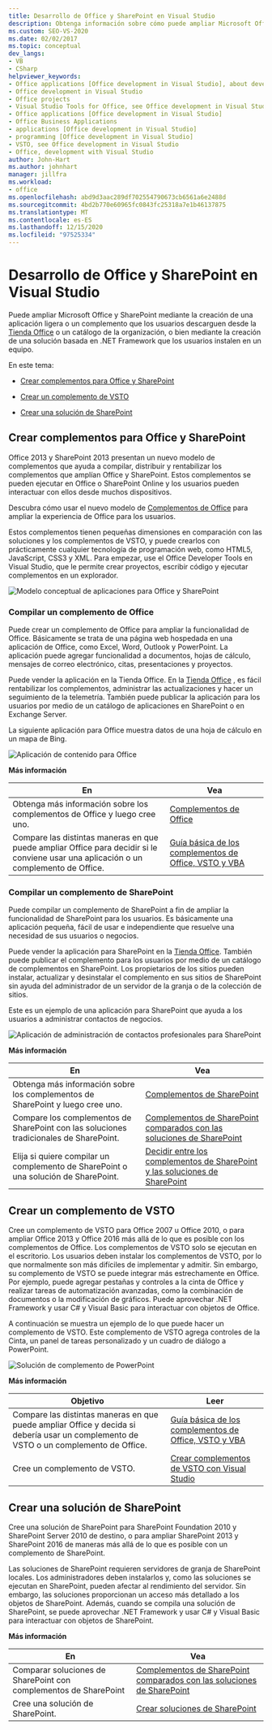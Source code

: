 ```yaml
---
title: Desarrollo de Office y SharePoint en Visual Studio
description: Obtenga información sobre cómo puede ampliar Microsoft Office y SharePoint mediante la creación de una aplicación ligera o un complemento que los usuarios descarguen desde la tienda Office.
ms.custom: SEO-VS-2020
ms.date: 02/02/2017
ms.topic: conceptual
dev_langs:
- VB
- CSharp
helpviewer_keywords:
- Office applications [Office development in Visual Studio], about developing applications
- Office development in Visual Studio
- Office projects
- Visual Studio Tools for Office, see Office development in Visual Studio
- Office applications [Office development in Visual Studio]
- Office Business Applications
- applications [Office development in Visual Studio]
- programming [Office development in Visual Studio]
- VSTO, see Office development in Visual Studio
- Office, development with Visual Studio
author: John-Hart
ms.author: johnhart
manager: jillfra
ms.workload:
- office
ms.openlocfilehash: abd9d3aac289df702554790673cb6561a6e2488d
ms.sourcegitcommit: 4bd2b770e60965fc0843fc25318a7e1b46137875
ms.translationtype: MT
ms.contentlocale: es-ES
ms.lasthandoff: 12/15/2020
ms.locfileid: "97525334"
---
```

# <a name="office-and-sharepoint-development-in-visual-studio"></a>Desarrollo de Office y SharePoint en Visual Studio
  Puede ampliar Microsoft Office y SharePoint mediante la creación de una aplicación ligera o un complemento que los usuarios descarguen desde la [Tienda Office](https://store.office.com/) o un catálogo de la organización, o bien mediante la creación de una solución basada en .NET Framework que los usuarios instalen en un equipo.

 En este tema:

- [Crear complementos para Office y SharePoint](#Apps)

- [Crear un complemento de VSTO](#Add-ins)

- [Crear una solución de SharePoint](#Solutions)

## <a name="create-add-ins-for-office-and-sharepoint"></a><a name="Apps"></a> Crear complementos para Office y SharePoint
 Office 2013 y SharePoint 2013 presentan un nuevo modelo de complementos que ayuda a compilar, distribuir y rentabilizar los complementos que amplían Office y SharePoint.  Estos complementos se pueden ejecutar en Office o SharePoint Online y los usuarios pueden interactuar con ellos desde muchos dispositivos.

 Descubra cómo usar el nuevo modelo de [Complementos de Office](/office/dev/add-ins/overview/office-add-ins) para ampliar la experiencia de Office para los usuarios.

 Estos complementos tienen pequeñas dimensiones en comparación con las soluciones y los complementos de VSTO, y puede crearlos con prácticamente cualquier tecnología de programación web, como HTML5, JavaScript, CSS3 y XML.  Para empezar, use el Office Developer Tools en Visual Studio, que le permite crear proyectos, escribir código y ejecutar complementos en un explorador.

 ![Modelo conceptual de aplicaciones para Office y SharePoint](../vsto/media/officeandsharepointapps2015.png "Modelo conceptual de aplicaciones para Office y SharePoint")

### <a name="build-an-office-add-in"></a>Compilar un complemento de Office
 Puede crear un complemento de Office para ampliar la funcionalidad de Office. Básicamente se trata de una página web hospedada en una aplicación de Office, como Excel, Word, Outlook y PowerPoint. La aplicación puede agregar funcionalidad a documentos, hojas de cálculo, mensajes de correo electrónico, citas, presentaciones y proyectos.

 Puede vender la aplicación en la Tienda Office.  En la [Tienda Office](https://store.office.com/) , es fácil rentabilizar los complementos, administrar las actualizaciones y hacer un seguimiento de la telemetría. También puede publicar la aplicación para los usuarios por medio de un catálogo de aplicaciones en SharePoint o en Exchange Server.

 La siguiente aplicación para Office muestra datos de una hoja de cálculo en un mapa de Bing.

 ![Aplicación de contenido para Office](../vsto/media/appforoffice.png "Aplicación de contenido para Office")

 **Más información**

|En|Vea|
|--------|---------|
|Obtenga más información sobre los complementos de Office y luego cree uno.|[Complementos de Office](/office/dev/add-ins/publish/publish)|
|Compare las distintas maneras en que puede ampliar Office para decidir si le conviene usar una aplicación o un complemento de Office.|[Guía básica de los complementos de Office, VSTO y VBA](/archive/blogs/officeapps/roadmap-for-apps-for-office-vsto-and-vba)|

### <a name="build-a-sharepoint-add-in"></a>Compilar un complemento de SharePoint
 Puede compilar un complemento de SharePoint a fin de ampliar la funcionalidad de SharePoint para los usuarios. Es básicamente una aplicación pequeña, fácil de usar e independiente que resuelve una necesidad de sus usuarios o negocios.

 Puede vender la aplicación para SharePoint en la [Tienda Office](https://store.office.com/). También puede publicar el complemento para los usuarios por medio de un catálogo de complementos en SharePoint.  Los propietarios de los sitios pueden instalar, actualizar y desinstalar el complemento en sus sitios de SharePoint sin ayuda del administrador de un servidor de la granja o de la colección de sitios.

 Este es un ejemplo de una aplicación para SharePoint que ayuda a los usuarios a administrar contactos de negocios.

 ![Aplicación de administración de contactos profesionales para SharePoint](../vsto/media/appforsharepoint.png "Aplicación de administración de contactos profesionales para SharePoint")

 **Más información**

|En|Vea|
|--------|---------|
|Obtenga más información sobre los complementos de SharePoint y luego cree uno.|[Complementos de SharePoint](/sharepoint/dev/sp-add-ins/sharepoint-add-ins)|
|Compare los complementos de SharePoint con las soluciones tradicionales de SharePoint.|[Complementos de SharePoint comparados con las soluciones de SharePoint](/sharepoint/dev/general-development/sharepoint-server-application-lifecycle-management)|
|Elija si quiere compilar un complemento de SharePoint o una solución de SharePoint.|[Decidir entre los complementos de SharePoint y las soluciones de SharePoint](/sharepoint/dev/general-development/sharepoint-server-application-lifecycle-management)|

## <a name="create-a-vsto-add-in"></a><a name="Add-ins"></a> Crear un complemento de VSTO
 Cree un complemento de VSTO para Office 2007 u Office 2010, o para ampliar Office 2013 y Office 2016 más allá de lo que es posible con los complementos de Office. Los complementos de VSTO solo se ejecutan en el escritorio. Los usuarios deben instalar los complementos de VSTO, por lo que normalmente son más difíciles de implementar y admitir.  Sin embargo, su complemento de VSTO se puede integrar más estrechamente en Office. Por ejemplo, puede agregar pestañas y controles a la cinta de Office y realizar tareas de automatización avanzadas, como la combinación de documentos o la modificación de gráficos. Puede aprovechar .NET Framework y usar C# y Visual Basic para interactuar con objetos de Office.

 A continuación se muestra un ejemplo de lo que puede hacer un complemento de VSTO. Este complemento de VSTO agrega controles de la Cinta, un panel de tareas personalizado y un cuadro de diálogo a PowerPoint.

 ![Solución de complemento de PowerPoint](../vsto/media/powerpointaddin.png "Solución de complemento para PowerPoint")

 **Más información**

|Objetivo|Leer|
|--------|----------|
|Compare las distintas maneras en que puede ampliar Office y decida si debería usar un complemento de VSTO o un complemento de Office.|[Guía básica de los complementos de Office, VSTO y VBA](/archive/blogs/officeapps/roadmap-for-apps-for-office-vsto-and-vba)|
|Cree un complemento de VSTO.|[Crear complementos de VSTO con Visual Studio](create-vsto-add-ins-for-office-by-using-visual-studio.md)|

## <a name="create-a-sharepoint-solution"></a><a name="Solutions"></a> Crear una solución de SharePoint
 Cree una solución de SharePoint para SharePoint Foundation 2010 y SharePoint Server 2010 de destino, o para ampliar SharePoint 2013 y SharePoint 2016 de maneras más allá de lo que es posible con un complemento de SharePoint.

 Las soluciones de SharePoint requieren servidores de granja de SharePoint locales. Los administradores deben instalarlos y, como las soluciones se ejecutan en SharePoint, pueden afectar al rendimiento del servidor. Sin embargo, las soluciones proporcionan un acceso más detallado a los objetos de SharePoint. Además, cuando se compila una solución de SharePoint, se puede aprovechar .NET Framework y usar C# y Visual Basic para interactuar con objetos de SharePoint.

 **Más información**

|En|Vea|
|--------|---------|
|Comparar soluciones de SharePoint con complementos de SharePoint|[Complementos de SharePoint comparados con las soluciones de SharePoint](/sharepoint/dev/general-development/sharepoint-server-application-lifecycle-management)|
|Cree una solución de SharePoint.|[Crear soluciones de SharePoint](../sharepoint/create-sharepoint-solutions.md)|